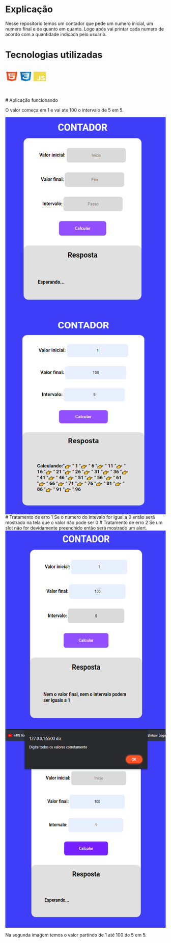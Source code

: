 # Explicação 

Nesse repositorio temos um contador que pede um numero inicial, um numero final e de quanto em quanto. Logo após vai printar cada numero de acordo com a quantidade indicada pelo usuario.

# Tecnologias utilizadas

 <div style="display: inline_block"><br>
  <img align="center" alt="Isra-HTML" height="30" width="40" src="https://raw.githubusercontent.com/devicons/devicon/master/icons/html5/html5-original.svg">
  <img align="center" alt="Isra-CSS" height="30" width="40" src="https://raw.githubusercontent.com/devicons/devicon/master/icons/css3/css3-original.svg">
 <img align="center" alt="Isra-Js" height="30" width="40" src="https://raw.githubusercontent.com/devicons/devicon/master/icons/javascript/javascript-plain.svg">
  </div>
<br>
<br>
<br>
# Aplicação funcionando

  O valor começa em 1 e vai ate 100 o intervalo de 5 em 5.
  
<div display="flex">
  <img align="center" alt="Isra-Js" height="624" width="514" src="./source/imagem1.png">
  <img align="center" alt="Isra-Js" height="624" width="514" src="./source/imagem2.png">
</div>
 # Tratamento de erro 1
 Se o numero do intevalo for igual a 0 então será mostrado na tela que o valor não pode ser 0
  # Tratamento de erro 2
 Se um slot não for devidamente preenchido então será mostrado um alert.
<div>
  <img align="center" alt="Isra-Js" height="624" width="514" src="./source/imagem3.png">
  <img align="center" alt="Isra-Js" height="624" width="514" src="./source/imagem4.png">

</div>

Na segunda imagem temos o valor partindo de 1 até 100 de 5 em 5.

